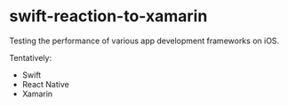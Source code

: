# swift-reaction-to-xamarin

Testing the performance of various app development frameworks on iOS.

Tentatively:

- Swift
- React Native
- Xamarin
